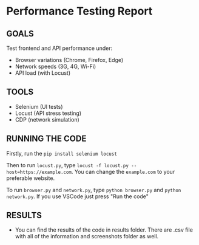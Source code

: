 # Performance Testing Report
## GOALS
Test frontend and API performance under:
- Browser variations (Chrome, Firefox, Edge)
- Network speeds (3G, 4G, Wi-Fi)
- API load (with Locust)
## TOOLS
- Selenium (UI tests)
- Locust (API stress testing)
- CDP (network simulation)
## RUNNING THE CODE
Firstly, run the `pip install selenium locust`

Then to run `locust.py`, type `locust -f locust.py --host=https://example.com`. You can change the `example.com` to your preferable website.

To run `browser.py` and `network.py`, type `python browser.py` and `python network.py`. If you use VSCode just press "Run the code"
## RESULTS
- You can find the results of the code in results folder. There are .csv file with all of the information and screenshots folder as well.

